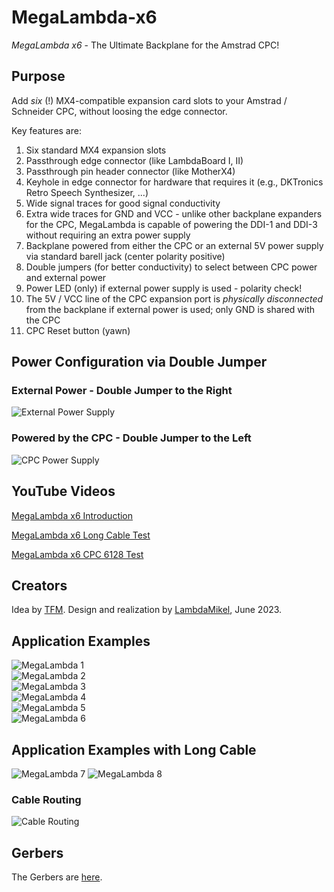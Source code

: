 # MegaLambda-x6

*MegaLambda x6* - The Ultimate Backplane for the Amstrad CPC! 

## Purpose

Add *six* (!) MX4-compatible expansion card slots to your Amstrad / Schneider CPC, without loosing the edge connector. 

Key features are:

1. Six standard MX4 expansion slots
2. Passthrough edge connector (like LambdaBoard I, II) 
3. Passthrough pin header connector (like MotherX4) 
5. Keyhole in edge connector for hardware that requires it (e.g., DKTronics Retro Speech Synthesizer, ...)
6. Wide signal traces for good signal conductivity
7. Extra wide traces for GND and VCC - unlike other backplane expanders for the CPC, MegaLambda is capable of powering the DDI-1 and DDI-3 without requiring an extra power supply 
8. Backplane powered from either the CPC or an external 5V power supply via standard barell jack (center polarity positive)
9. Double jumpers (for better conductivity) to select between CPC power and external power 
10. Power LED (only) if external power supply is used - polarity check!
11. The 5V / VCC line of the CPC expansion port is *physically disconnected* from the backplane if external power is used; only GND is shared with the CPC
12. CPC Reset button (yawn) 

## Power Configuration via Double Jumper 

### External Power - Double Jumper to the Right 

![External Power Supply](images/ext-power.jpg)  


### Powered by the CPC - Double Jumper to the Left 

![CPC Power Supply](images/cpc-power.jpg)  

## YouTube Videos

[MegaLambda x6 Introduction](https://youtu.be/dHfIeu6RvlQ)

[MegaLambda x6 Long Cable Test](https://youtu.be/0CViRorZ7gk)

[MegaLambda x6 CPC 6128 Test](https://youtu.be/cwNZN3z0Z7E)

## Creators 

Idea by [TFM](http://futureos.cpc-live.com/). Design and realization by [LambdaMikel](https://github.com/lambdamikel), June 2023. 

## Application Examples 

![MegaLambda 1](images/megalambda-1.jpg)  
![MegaLambda 2](images/megalambda-2.jpg)  
![MegaLambda 3](images/megalambda-3.jpg)  
![MegaLambda 4](images/megalambda-4.jpg)  
![MegaLambda 5](images/megalambda-5.jpg)  
![MegaLambda 6](images/megalambda-6.jpg)

## Application Examples with Long Cable 

![MegaLambda 7](images/megalambda-h1.jpg)
![MegaLambda 8](images/megalambda-h2.jpg)  

### Cable Routing

![Cable Routing](images/cable-routing.jpg)  


## Gerbers 

The Gerbers are [here](gerbers/mega-lambda-3.zip). 
